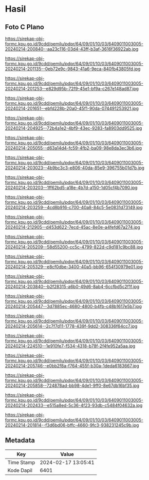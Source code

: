 # Hasil

## Foto C Plano

https://sirekap-obj-formc.kpu.go.id/9cdd/pemilu/pdpr/64/09/01/10/03/6409011003005-20240214-200840--aa23c116-03d4-43ff-b3af-3616f36922ab.jpg

https://sirekap-obj-formc.kpu.go.id/9cdd/pemilu/pdpr/64/09/01/10/03/6409011003005-20240214-201135--0eb72e9c-9843-41a6-9eca-840fb43805fd.jpg

https://sirekap-obj-formc.kpu.go.id/9cdd/pemilu/pdpr/64/09/01/10/03/6409011003005-20240214-201253--e829d95b-72f9-45e1-bf9a-c267e148ad87.jpg

https://sirekap-obj-formc.kpu.go.id/9cdd/pemilu/pdpr/64/09/01/10/03/6409011003005-20240214-201651--ebfd228b-20a0-45f1-90da-074491253921.jpg

https://sirekap-obj-formc.kpu.go.id/9cdd/pemilu/pdpr/64/09/01/10/03/6409011003005-20240214-204925--72b4a1e2-4bf9-43ec-9283-fa8903dd9525.jpg

https://sirekap-obj-formc.kpu.go.id/9cdd/pemilu/pdpr/64/09/01/10/03/6409011003005-20240214-205055--d63a14d4-fc59-4fb2-ba09-98e8da3ec3b6.jpg

https://sirekap-obj-formc.kpu.go.id/9cdd/pemilu/pdpr/64/09/01/10/03/6409011003005-20240214-203023--4b9bc3c3-e806-40da-85e9-396755b01d7b.jpg

https://sirekap-obj-formc.kpu.go.id/9cdd/pemilu/pdpr/64/09/01/10/03/6409011003005-20240214-203203--1ff62bd5-a18e-4b7d-a150-1d05cf4b7090.jpg

https://sirekap-obj-formc.kpu.go.id/9cdd/pemilu/pdpr/64/09/01/10/03/6409011003005-20240214-203259--4cd8b916-c700-40a8-84c5-5e0831d73149.jpg

https://sirekap-obj-formc.kpu.go.id/9cdd/pemilu/pdpr/64/09/01/10/03/6409011003005-20240214-212905--d453d622-7ecd-45ac-8e0e-a4fefd67a274.jpg

https://sirekap-obj-formc.kpu.go.id/9cdd/pemilu/pdpr/64/09/01/10/03/6409011003005-20240214-205209--58d55200-cc5c-4799-822d-c9d181c9bc88.jpg

https://sirekap-obj-formc.kpu.go.id/9cdd/pemilu/pdpr/64/09/01/10/03/6409011003005-20240214-205329--e8cf0dbe-3400-40a5-bb96-654f30979e01.jpg

https://sirekap-obj-formc.kpu.go.id/9cdd/pemilu/pdpr/64/09/01/10/03/6409011003005-20240214-203840--b2f28315-a6b0-49d6-8ab4-6ccfbd5c2f1f.jpg

https://sirekap-obj-formc.kpu.go.id/9cdd/pemilu/pdpr/64/09/01/10/03/6409011003005-20240214-205447--3d7885ec-4680-4800-b4fb-c48b1617e5b7.jpg

https://sirekap-obj-formc.kpu.go.id/9cdd/pemilu/pdpr/64/09/01/10/03/6409011003005-20240214-205614--2c7f7d11-1778-439f-9dd2-308336f64cc7.jpg

https://sirekap-obj-formc.kpu.go.id/9cdd/pemilu/pdpr/64/09/01/10/03/6409011003005-20240214-224510--1e910fe7-f534-4318-b78f-2f4fe952a5aa.jpg

https://sirekap-obj-formc.kpu.go.id/9cdd/pemilu/pdpr/64/09/01/10/03/6409011003005-20240214-205746--e0bb2f8a-f764-455f-b30a-1deda6183667.jpg

https://sirekap-obj-formc.kpu.go.id/9cdd/pemilu/pdpr/64/09/01/10/03/6409011003005-20240214-205858--724878ad-bb98-4de1-9ff0-8e67db16bf35.jpg

https://sirekap-obj-formc.kpu.go.id/9cdd/pemilu/pdpr/64/09/01/10/03/6409011003005-20240214-202433--e515a8ed-5c36-4f23-93db-c5484f04632a.jpg

https://sirekap-obj-formc.kpu.go.id/9cdd/pemilu/pdpr/64/09/01/10/03/6409011003005-20240214-201814--f3d6bd06-bffc-4660-9fc3-938231245c9b.jpg


## Metadata

| Key        | Value               |
| ---------- | ------------------- |
| Time Stamp | 2024-02-17 13:05:41 |
| Kode Dapil | 6401                |



